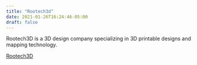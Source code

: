 ```yaml
---
title: "Rootech3d"
date: 2021-01-26T16:24:46-05:00
draft: false 
---
```


Rootech3D is a 3D design company specializing in 3D printable designs and mapping technology.

[Rootech3D](https://rootech3d.design)

